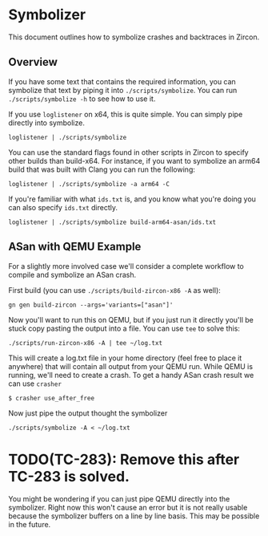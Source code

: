 # Symbolizer

This document outlines how to symbolize crashes and backtraces in Zircon.

## Overview

If you have some text that contains the required information, you can symbolize
that text by piping it into `./scripts/symbolize`. You can run
`./scripts/symbolize -h` to see how to use it.

If you use `loglistener` on x64, this is quite simple. You can simply pipe
directly into symbolize.

```
loglistener | ./scripts/symbolize
```

You can use the standard flags found in other scripts in Zircon to specify
other builds than build-x64. For instance, if you want to symbolize an arm64
build that was built with Clang you can run the following:

```
loglistener | ./scripts/symbolize -a arm64 -C
```

If you're familiar with what `ids.txt` is, and you know what you're doing you
can also specify `ids.txt` directly.

```
loglistener | ./scripts/symbolize build-arm64-asan/ids.txt
```

## ASan with QEMU Example

For a slightly more involved case we'll consider a complete workflow to compile
and symbolize an ASan crash.

First build (you can use `./scripts/build-zircon-x86 -A` as well):

```
gn gen build-zircon --args='variants=["asan"]'
```

Now you'll want to run this on QEMU, but if you just run it directly
you'll be stuck copy pasting the output into a file. You can use `tee`
to solve this:

```
./scripts/run-zircon-x86 -A | tee ~/log.txt
```

This will create a log.txt file in your home directory (feel free to place it
anywhere) that will contain all output from your QEMU run. While QEMU is
running, we'll need to create a crash. To get a handy ASan crash result we can
use `crasher`

```
$ crasher use_after_free
```

Now just pipe the output thought the symbolizer

```
./scripts/symbolize -A < ~/log.txt
```

# TODO(TC-283): Remove this after TC-283 is solved.
You might be wondering if you can just pipe QEMU directly into the symbolizer.
Right now this won't cause an error but it is not really usable because the
symbolizer buffers on a line by line basis. This may be possible in the future.
